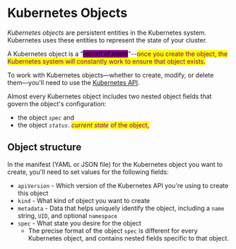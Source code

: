 # Kubernetes Objects

_Kubernetes objects_ are persistent entities in the Kubernetes system. Kubernetes uses these entities to represent the state of your cluster.

A Kubernetes object is a "<mark style="background-color:purple;">record of intent</mark>"--<mark style="color:purple;">once you create the object, the Kubernetes system will constantly work to ensure that object exists.</mark>

To work with Kubernetes objects—whether to create, modify, or delete them—you'll need to use the [Kubernetes API](https://kubernetes.io/docs/concepts/overview/kubernetes-api/).&#x20;

Almost every Kubernetes object includes two nested object fields that govern the object's configuration:&#x20;

* the object _`spec`_ and&#x20;
* the object _`status`_. _<mark style="color:purple;">current state</mark>_ <mark style="color:purple;"></mark><mark style="color:purple;">of the object,</mark>

## Object structure



In the manifest (YAML or JSON file) for the Kubernetes object you want to create, you'll need to set values for the following fields:

* `apiVersion` - Which version of the Kubernetes API you're using to create this object
* `kind` - What kind of object you want to create
* `metadata` - Data that helps uniquely identify the object, including a `name` string, `UID`, and optional `namespace`
* `spec` - What state you desire for the object
  * The precise format of the object `spec` is different for every Kubernetes object, and contains nested fields specific to that object.
